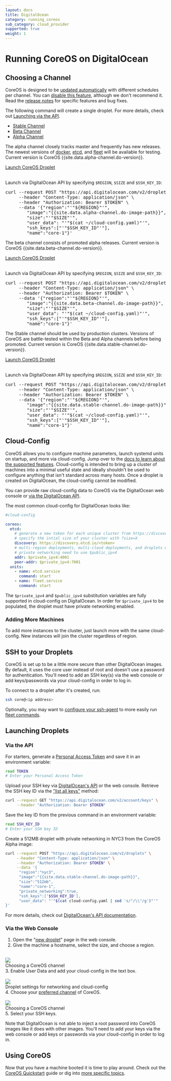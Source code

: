 ```yaml
---
layout: docs
title: DigitalOcean
category: running_coreos
sub_category: cloud_provider
supported: true
weight: 1
---
```


# Running CoreOS on DigitalOcean

## Choosing a Channel

CoreOS is designed to be [updated automatically][update-docs] with different
schedules per channel. You can [disable this feature][reboot-docs], although we
don't recommend it. Read the [release notes][release-notes] for specific
features and bug fixes.

The following command will create a single droplet. For more details, check out
<a href="#via-the-api">Launching via the API</a>.

<div id="do-images">
  <ul class="nav nav-tabs">
    <li class="active"><a href="#stable" data-toggle="tab">Stable Channel</a></li>
    <li><a href="#beta" data-toggle="tab">Beta Channel</a></li>
    <li><a href="#alpha" data-toggle="tab">Alpha Channel</a></li>
  </ul>
  <div class="tab-content coreos-docs-image-table">
    <div class="tab-pane" id="alpha">
      <div class="channel-info">
        <p>The alpha channel closely tracks master and frequently has new releases. The newest versions of <a href="{{site.url}}/using-coreos/docker">docker</a>, <a href="{{site.url}}/using-coreos/etcd">etcd</a>, and <a href="{{site.url}}/using-coreos/clustering">fleet</a> will be available for testing. Current version is CoreOS {{site.data.alpha-channel.do-version}}.</p>
        <a href="https://cloud.digitalocean.com/droplets/new?image=coreos-alpha" class="btn btn-default">Launch CoreOS Droplet</a><br/><br/>
        <p>Launch via DigitalOcean API by specifying <code>$REGION</code>, <code>$SIZE</code> and <code>$SSH_KEY_ID</code>:</p>
        <pre>curl --request POST "https://api.digitalocean.com/v2/droplets" \
     --header "Content-Type: application/json" \
     --header "Authorization: Bearer $TOKEN" \
     --data '{"region":"'"${REGION}"'",
        "image":"{{site.data.alpha-channel.do-image-path}}",
        "size":"'"$SIZE"'",
        "user_data": "'"$(cat ~/cloud-config.yaml)"'",
        "ssh_keys":["'"$SSH_KEY_ID"'"],
        "name":"core-1"}'</pre>
      </div>
    </div>
    <div class="tab-pane" id="beta">
      <div class="channel-info">
        <p>The beta channel consists of promoted alpha releases. Current version is CoreOS {{site.data.beta-channel.do-version}}.</p>
        <a href="https://cloud.digitalocean.com/droplets/new?image=coreos-beta" class="btn btn-default">Launch CoreOS Droplet</a><br/><br/>
        <p>Launch via DigitalOcean API by specifying <code>$REGION</code>, <code>$SIZE</code> and <code>$SSH_KEY_ID</code>:</p>
        <pre>curl --request POST "https://api.digitalocean.com/v2/droplets" \
     --header "Content-Type: application/json" \
     --header "Authorization: Bearer $TOKEN" \
     --data '{"region":"'"${REGION}"'",
        "image":"{{site.data.beta-channel.do-image-path}}",
        "size":"'"$SIZE"'",
        "user_data": "'"$(cat ~/cloud-config.yaml)"'",
        "ssh_keys":["'"$SSH_KEY_ID"'"],
        "name":"core-1"}'</pre>
      </div>
    </div>
    <div class="tab-pane active" id="stable">
      <div class="channel-info">
        <div class="channel-info">
        <p>The Stable channel should be used by production clusters. Versions of CoreOS are battle-tested within the Beta and Alpha channels before being promoted. Current version is CoreOS {{site.data.stable-channel.do-version}}.</p>
        <a href="https://cloud.digitalocean.com/droplets/new?image=coreos-stable" class="btn btn-default">Launch CoreOS Droplet</a><br/><br/>
        <p>Launch via DigitalOcean API by specifying <code>$REGION</code>, <code>$SIZE</code> and <code>$SSH_KEY_ID</code>:</p>
        <pre>curl --request POST "https://api.digitalocean.com/v2/droplets" \
     --header "Content-Type: application/json" \
     --header "Authorization: Bearer $TOKEN" \
     --data '{"region":"'"${REGION}"'",
        "image":"{{site.data.stable-channel.do-image-path}}",
        "size":"'"$SIZE"'",
        "user_data": "'"$(cat ~/cloud-config.yaml)"'",
        "ssh_keys":["'"$SSH_KEY_ID"'"],
        "name":"core-1"}'</pre>
      </div>
      </div>
    </div>
  </div>
</div>

[update-docs]: {{site.url}}/using-coreos/updates
[reboot-docs]: {{site.url}}/docs/cluster-management/debugging/prevent-reboot-after-update
[release-notes]: {{site.url}}/releases

## Cloud-Config

CoreOS allows you to configure machine parameters, launch systemd units on
startup, and more via cloud-config. Jump over to the [docs to learn about the
supported features][cloud-config-docs]. Cloud-config is intended to bring up a
cluster of machines into a minimal useful state and ideally shouldn't be used
to configure anything that isn't standard across many hosts. Once a droplet is
created on DigitalOcean, the cloud-config cannot be modified.

You can provide raw cloud-config data to CoreOS via the DigitalOcean web
console or <a href="#via-the-api">via the DigitalOcean API</a>.

The most common cloud-config for DigitalOcean looks like:

```yaml
#cloud-config

coreos:
  etcd:
    # generate a new token for each unique cluster from https://discovery.etcd.io/new?size=3
    # specify the intial size of your cluster with ?size=X
    discovery: https://discovery.etcd.io/<token>
    # multi-region deployments, multi-cloud deployments, and droplets without
    # private networking need to use $public_ipv4
    addr: $private_ipv4:4001
    peer-addr: $private_ipv4:7001
  units:
    - name: etcd.service
      command: start
    - name: fleet.service
      command: start
```

The `$private_ipv4` and `$public_ipv4` substitution variables are fully
supported in cloud-config on DigitalOcean. In order for `$private_ipv4` to be
populated, the droplet must have private networking enabled.

[do-cloud-config]: https://developers.digitalocean.com/#droplets
[cloud-config-docs]: {{site.url}}/docs/cluster-management/setup/cloudinit-cloud-config

### Adding More Machines
To add more instances to the cluster, just launch more with the same
cloud-config. New instances will join the cluster regardless of region.

## SSH to your Droplets

CoreOS is set up to be a little more secure than other DigitalOcean images. By default, it uses the core user instead of root and doesn't use a password for authentication. You'll need to add an SSH key(s) via the web console or add keys/passwords via your cloud-config in order to log in.

To connect to a droplet after it's created, run:

```sh
ssh core@<ip address>
```

Optionally, you may want to [configure your ssh-agent]({{site.url}}/docs/launching-containers/launching/fleet-using-the-client/#remote-fleet-access) to more easily run [fleet commands]({{site.url}}/docs/launching-containers/launching/launching-containers-fleet/).

## Launching Droplets

### Via the API

For starters, generate a [Personal Access Token][do-token-settings] and save it
in an environment variable:

```sh
read TOKEN
# Enter your Personal Access Token
```

Upload your SSH key via [DigitalOcean's API][do-keys-docs] or the web console.
Retrieve the SSH key ID via the ["list all keys"][do-list-keys-docs] method:

```sh
curl --request GET "https://api.digitalocean.com/v2/account/keys" \
     --header "Authorization: Bearer $TOKEN"
```

Save the key ID from the previous command in an environment variable:

```sh
read SSH_KEY_ID
# Enter your SSH key ID
```

Create a 512MB droplet with private networking in NYC3 from the CoreOS Alpha
image:

```sh
curl --request POST "https://api.digitalocean.com/v2/droplets" \
     --header "Content-Type: application/json" \
     --header "Authorization: Bearer $TOKEN" \
     --data '{
      "region":"nyc3",
      "image":"{{site.data.stable-channel.do-image-path}}",
      "size":"512mb",
      "name":"core-1",
      "private_networking":true,
      "ssh_keys":['$SSH_KEY_ID'],
      "user_data": "'"$(cat cloud-config.yaml | sed 's/"/\\"/g')"'"
}'

```

For more details, check out [DigitalOcean's API documentation][do-api-docs].

[do-api-docs]: https://developers.digitalocean.com/#droplets
[do-keys-docs]: https://developers.digitalocean.com/#keys
[do-list-keys-docs]: https://developers.digitalocean.com/#list-all-keys
[do-token-settings]: https://cloud.digitalocean.com/settings/applications

### Via the Web Console

1. Open the "<a href="https://cloud.digitalocean.com/droplets/new?image=coreos-alpha">new droplet</a>"
   page in the web console.
2. Give the machine a hostname, select the size, and choose a region.<br/><br/>
<div class="row">
  <div class="col-lg-8 col-md-10 col-sm-8 col-xs-12 co-m-screenshot">
    <a href="size.png">
      <img src="size.png" />
    </a>
    <div class="co-m-screenshot-caption">Choosing a CoreOS channel</div>
  </div>
</div>
3. Enable User Data and add your cloud-config in the text box.<br /><br />
<div class="row">
  <div class="col-lg-8 col-md-10 col-sm-8 col-xs-12 co-m-screenshot">
    <a href="settings.png">
      <img src="settings.png" />
    </a>
    <div class="co-m-screenshot-caption">Droplet settings for networking and cloud-config</div>
  </div>
</div>
4. Choose your <a href="#choosing-a-channel">preferred channel</a> of CoreOS.<br/><br/>
<div class="row">
  <div class="col-lg-8 col-md-10 col-sm-8 col-xs-12 co-m-screenshot">
    <a href="image.png">
      <img src="image.png" />
    </a>
    <div class="co-m-screenshot-caption">Choosing a CoreOS channel</div>
  </div>
</div>
5. Select your SSH keys.

Note that DigitalOcean is not able to inject a root password into CoreOS images
like it does with other images. You'll need to add your keys via the web
console or add keys or passwords via your cloud-config in order to log in.

## Using CoreOS

Now that you have a machine booted it is time to play around.
Check out the [CoreOS Quickstart][quick-start] guide or dig into
[more specific topics][docs].

[quick-start]: {{site.url}}/docs/quickstart
[docs]: {{site.url}}/docs
